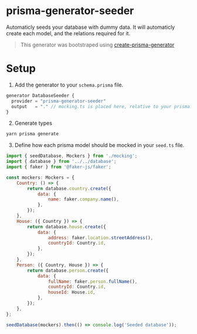 # prisma-generator-seeder

Automaticly seeds your database with dummy data. It will automaticly create each model, and the relations required for
it.

> This generator was bootstraped using
> [create-prisma-generator](https://github.com/YassinEldeeb/create-prisma-generator)

# Setup

1. Add the generator to your `schema.prisma` file.

```javascript
generator DatabaseSeeder {
  provider = "prisma-generator-seeder"
  output   = "." // mocking.ts is placed here, relative to your prisma.schema.
}
```

2. Generate types

```sh
yarn prisma generate
```

3. Define how each prisma model should be mocked in your `seed.ts` file.

```javascript
import { seedDatabase, Mockers } from './mocking';
import { database } from '../../database';
import { faker } from '@faker-js/faker';

const mockers: Mockers = {
	Country: () => {
		return database.country.create({
			data: {
				name: faker.company.name(),
			},
		});
	},
	House: ({ Country }) => {
		return database.house.create({
			data: {
				address: faker.location.streetAddress(),
				countryId: Country.id,
			},
		});
	},
	Person: ({ Country, House }) => {
		return database.person.create({
			data: {
				fullName: faker.person.fullName(),
				countryId: Country.id,
				houseId: House.id,
			},
		});
	},
};

seedDatabase(mockers).then(() => console.log('Seeded database'));
```
